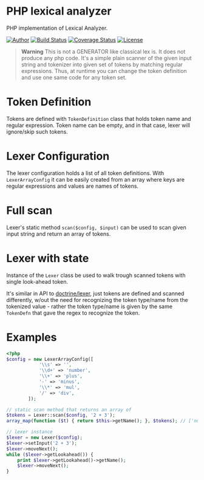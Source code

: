 # PHP lexical analyzer

PHP implementation of Lexical Analyzer.

[![Author](http://img.shields.io/badge/author-@tmilos-blue.svg?style=flat-square)](https://twitter.com/tmilos77)
[![Build Status](https://travis-ci.org/tmilos/lexer.svg?branch=master)](https://travis-ci.org/tmilos/lexer)
[![Coverage Status](https://coveralls.io/repos/github/tmilos/lexer/badge.svg?branch=master)](https://coveralls.io/github/tmilos/lexer?branch=master)
[![License](https://img.shields.io/packagist/l/tmilos/lexer.svg)](https://packagist.org/packages/tmilos/lexer)

> **Warning**
> This is not a GENERATOR like classical lex is. It does not produce any php code. It's a simple plain scanner
> of the given input string and tokenizer into given set of tokens by matching regular expressions.
> Thus, at runtime you can change the token definition and use one same code for any token set.

# Token Definition

Tokens are defined with ``TokenDefinition`` class that holds token name and regular expression. Token name can be
empty, and in that case, lexer will ignore/skip such tokens.

# Lexer Configuration

The lexer configuration holds a list of all token definitions. With ``LexerArrayConfig`` it can be easily created from an array
where keys are regular expressions and values are names of tokens.

# Full scan

Lexer's static method ``scan($config, $input)`` can be used to scan given input string and return an array of tokens.

# Lexer with state

Instance of the ``Lexer`` class be used to walk trough scanned tokens with single look-ahead token.

It's similar in API to [doctrine/lexer](https://github.com/doctrine/lexer), just tokens are defined and scanned differently, w/out
the need for recognizing the token type/name from the tokenized value - rather the token type/name is given by the same ``TokenDefn``
that gave the regex to recognize the token.


# Examples

``` php
<?php
$config = new LexerArrayConfig([
            '\\s' => '',
            '\\d+' => 'number',
            '\\+' => 'plus',
            '-' => 'minus',
            '\\*' => 'mul',
            '/' => 'div',
        ]);

// static scan method that returns an array of
$tokens = Lexer::scan($config, '2 + 3');
array_map(function ($t) { return $this->getName(); }, $tokens); // ['number', 'plus', 'number']

// lexer instance
$lexer = new Lexer($config);
$lexer->setInput('2 + 3');
$lexer->moveNext();
while ($lexer->getLookahead()) {
    print $lexer->getLookahead()->getName();
    $lexer->moveNext();
}
```
